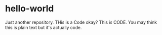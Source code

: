 # hello-world
Just another repository.
THis is a Code okay? This is CODE. You may think this is plain text but it's actually code.
